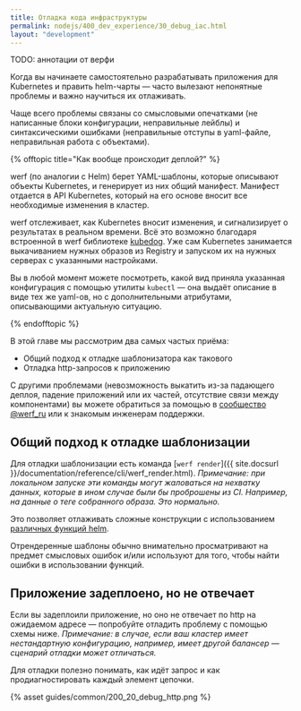 ```yaml
---
title: Отладка кода инфраструктуры
permalink: nodejs/400_dev_experience/30_debug_iac.html
layout: "development"
---
```


TODO: аннотации от верфи

Когда вы начинаете самостоятельно разрабатывать приложения для Kubernetes и править helm-чарты — часто вылезают непонятные проблемы и важно научиться их отлаживать.

Чаще всего проблемы связаны со смысловыми опечатками (не написанные блоки конфигурации, неправильные лейблы) и синтаксическими ошибками (неправильные отступы в yaml-файле, неправильная работа с объектами).

{% offtopic title="Как вообще происходит деплой?" %}

werf (по аналогии с Helm) берет YAML-шаблоны, которые описывают объекты Kubernetes, и генерирует из них общий манифест. Манифест отдается в API Kubernetes, который на его основе вносит все необходимые изменения в кластер.

werf отслеживает, как Kubernetes вносит изменения, и сигнализирует о результатах в реальном времени. Всё это возможно благодаря встроенной в werf библиотеке [kubedog](https://github.com/werf/kubedog). Уже сам Kubernetes занимается выкачиванием нужных образов из Registry и запуском их на нужных серверах с указанными настройками.

Вы в любой момент можете посмотреть, какой вид приняла указанная конфигурация с помощью утилиты `kubectl` — она выдаёт описание в виде тех же yaml-ов, но с дополнительными атрибутами, описывающими актуальную ситуацию. 

{% endofftopic %}

В этой главе мы рассмотрим два самых частых приёма:

- Общий подход к отладке шаблонизатора как такового
- Отладка http-запросов к приложению

С другими проблемами (невозможность выкатить из-за падающего деплоя, падение приложений или их частей, отсутствие связи между компонентами) вы можете обратиться за помощью в [сообщество @werf_ru](https://t.me/werf_ru) или к знакомым инженерам поддержки.

## Общий подход к отладке шаблонизации

Для отладки шаблонизации есть команда [`werf render`]({{ site.docsurl }}/documentation/reference/cli/werf_render.html). _Примечание: при локальном запуске эти команды могут жаловаться на нехватку данных, которые в ином случае были бы проброшены из CI. Например, на данные о теге собранного образа. Это нормально._

Это позволяет отлаживать сложные конструкции с использованием [различных функций helm](https://helm.sh/docs/chart_template_guide/function_list/).

Отрендеренные шаблоны обычно внимательно просматривают на предмет смысловых ошибок и/или используют для того, чтобы найти ошибки в использовании функций.

## Приложение задеплоено, но не отвечает

Если вы задеплоили приложение, но оно не отвечает по http на ожидаемом адресе — попробуйте отладить проблему с помощью схемы ниже. _Примечание: в случае, если ваш кластер имеет нестандартную конфигурацию, например, имеет другой балансер — сценарий отладки может отличаться._

Для отладки полезно понимать, как идёт запрос и как продиагностировать каждый элемент цепочки.

{% asset guides/common/200_20_debug_http.png %}


